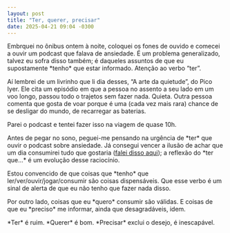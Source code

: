 ```yaml
---
layout: post
title: "Ter, querer, precisar"
date: 2025-04-21 09:04 -0300
---
```

Embrquei no ônibus ontem à noite, coloquei os fones de ouvido e comecei a ouvir um podcast que falava de ansiedade. É um problema generalizado, talvez eu sofra disso também; é daqueles assuntos de que eu supostamente \*tenho\* que estar informado. Atenção ao verbo “ter”.

Aí lembrei de um livrinho que li dia desses, “A arte da quietude”, do Pico Iyer. Ele cita um episódio em que a pessoa no assento a seu lado em um voo longo, passou todo o trajetos sem fazer nada. Quieta. Outra pessoa comenta que gosta de voar porque é uma (cada vez mais rara) chance de se desligar do mundo, de recarregar as baterias.

Parei o podcast e tentei fazer isso na viagem de quase 10h.

Antes de pegar no sono, peguei-me pensando na urgência de \*ter\* que ouvir o podcast sobre ansiedade. Já consegui vencer a ilusão de achar que um dia consumirei tudo que gostaria ([falei disso aqui](https://manualdousuario.net/orbita-post/quando-seu-hobby-vira-um-peso/#comment-272269)); a reflexão do \*ter que…\* é um evolução desse raciocínio.

Estou convencido de que coisas que \*tenho\* que ler/ver/ouvir/jogar/consumir são coisas dispensáveis. Que esse verbo é um sinal de alerta de que eu não tenho que fazer nada disso. 

Por outro lado, coisas que eu \*quero\* consumir são válidas. E coisas de que eu \*preciso\* me informar, ainda que desagradáveis, idem. 

\*Ter\* é ruim. \*Querer\* é bom. \*Precisar\* exclui o desejo, é inescapável.